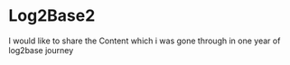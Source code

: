 # Log2Base2
I would like to share the Content which i was gone through in one year of log2base journey
